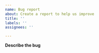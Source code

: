 ```yaml
---
name: Bug report
about: Create a report to help us improve
title: ''
labels: ''
assignees: ''

---
```


**Describe the bug**